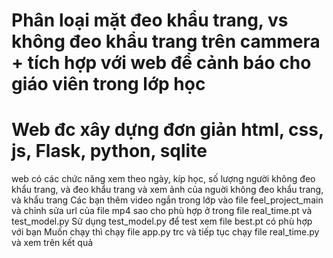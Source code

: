 # Phân loại mặt đeo khẩu trang, vs không đeo khẩu trang trên cammera + tích hợp với web để cảnh báo cho giáo viên trong lớp học
# Web đc xây dựng đơn giản html, css, js, Flask, python, sqlite
web có các chức năng xem theo ngày, kíp học, số lượng người không đeo khẩu trang, và đeo khẩu trang 
và xem ảnh của nguời không đeo khẩu trang, và khẩu trang
Các bạn thêm video ngắn trong lớp vào file feel_project_main  
và chỉnh sửa url của file mp4 sao cho phù hợp ở trong file real_time.pt và test_model.py
Sử dụng test_model.py để test xem file best.pt có phù hợp với bạn
Muốn chạy thì chạy file app.py trc và tiếp tục chạy file real_time.py 
và xem trên kết quả 

